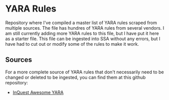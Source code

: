 # YARA Rules
Repository where I've compiled a master list of YARA rules scraped from multiple sources. The file has hundres of YARA rules from several vendors. I am still currently adding more YARA rules to this file, but I have put it here as a starter file. This file can be ingested into SSA without any errors, but I have had to cut out or modify some of the rules to make it work.

## Sources
For a more complete source of YARA rules that don't necessarily need to be changed or deleted to be ingested, you can find them at this github repository:
- <a href="https://github.com/InQuest/awesome-yara#rules">InQuest Awesome YARA</a>
